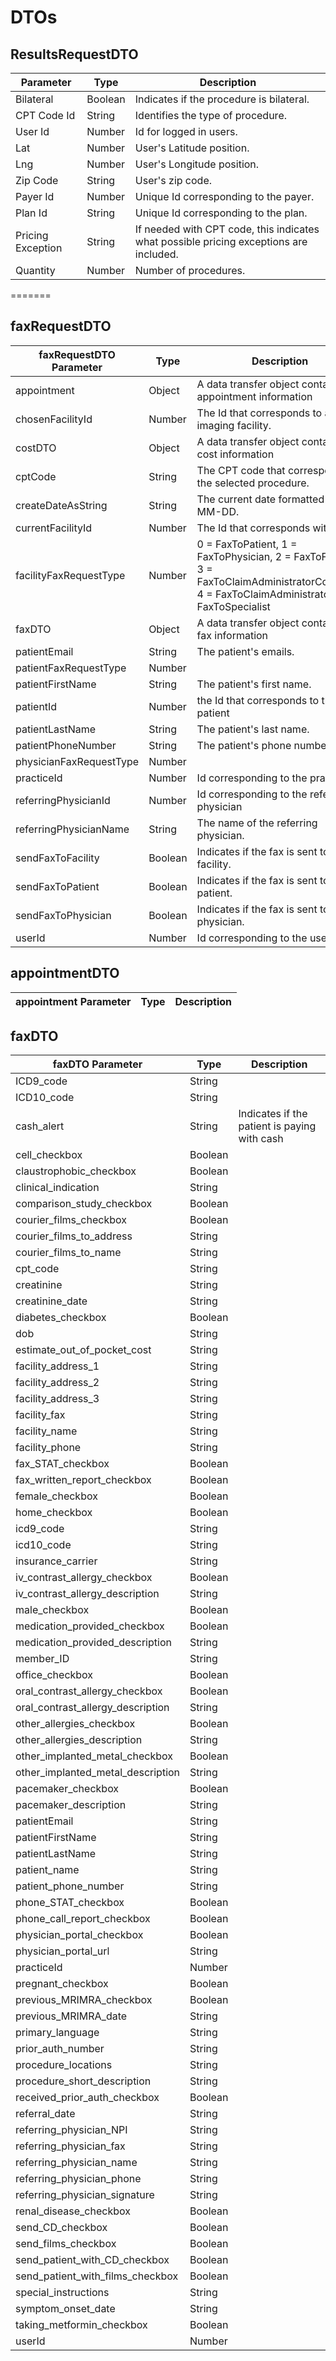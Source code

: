 # DTOs

## ResultsRequestDTO
Parameter | Type | Description
--------- | ------- | -----------
Bilateral| Boolean | Indicates if the procedure is bilateral.
CPT Code Id | String | Identifies the type of procedure.
User Id | Number | Id for logged in users.
Lat | Number | User's Latitude position.
Lng | Number | User's Longitude position.
Zip Code | String | User's zip code.
Payer Id | Number | Unique Id corresponding to the payer.
Plan Id | String | Unique Id corresponding to the plan.
Pricing Exception | String | If needed with CPT code, this indicates what possible pricing exceptions are included.
Quantity | Number | Number of procedures.

=======
## faxRequestDTO
faxRequestDTO Parameter | Type | Description
--------- | ------- | -----------
appointment | Object | A data transfer object containing appointment information
chosenFacilityId | Number | The Id that corresponds to an imaging facility.
costDTO | Object | A data transfer object containing cost information
cptCode | String | The CPT code that corresponds to the selected procedure.
createDateAsString | String | The current date formatted YYYY-MM-DD.
currentFacilityId | Number | The Id that corresponds with
facilityFaxRequestType | Number | 0 = FaxToPatient, 1 = FaxToPhysician, 2 = FaxToFacility, 3 = FaxToClaimAdministratorCompany, 4 = FaxToClaimAdministrator, 5 = FaxToSpecialist
faxDTO | Object | A data transfer object containing fax information
patientEmail | String | The patient's emails.
patientFaxRequestType | Number |
patientFirstName | String | The patient's first name.
patientId | Number | the Id that corresponds to the patient
patientLastName | String | The patient's last name.
patientPhoneNumber | String | The patient's phone number
physicianFaxRequestType | Number |
practiceId | Number | Id corresponding to the practice.
referringPhysicianId | Number | Id corresponding to the referring physician
referringPhysicianName | String | The name of the referring physician.
sendFaxToFacility | Boolean | Indicates if the fax is sent to the facility.
sendFaxToPatient | Boolean | Indicates if the fax is sent to the patient.
sendFaxToPhysician | Boolean | Indicates if the fax is sent to the physician.
userId | Number | Id corresponding to the user

## appointmentDTO
appointment Parameter | Type | Description
--------- | ------- | -----------

## faxDTO
faxDTO Parameter | Type | Description
--------- | ------- | -----------
ICD9_code | String |
ICD10_code | String |
cash_alert | String | Indicates if the patient is paying with cash
cell_checkbox | Boolean |
claustrophobic_checkbox | Boolean |
clinical_indication | String |
comparison_study_checkbox | Boolean |
courier_films_checkbox | Boolean |
courier_films_to_address | String |
courier_films_to_name | String |
cpt_code | String |
creatinine | String |
creatinine_date | String |
diabetes_checkbox | Boolean |
dob | String |
estimate_out_of_pocket_cost | String |
facility_address_1 | String |
facility_address_2 | String |
facility_address_3 | String |
facility_fax | String |
facility_name | String |
facility_phone | String |
fax_STAT_checkbox | Boolean |
fax_written_report_checkbox | Boolean |
female_checkbox | Boolean |
home_checkbox | Boolean |
icd9_code | String |
icd10_code | String |
insurance_carrier | String |
iv_contrast_allergy_checkbox | Boolean |
iv_contrast_allergy_description | String |
male_checkbox | Boolean |
medication_provided_checkbox | Boolean |
medication_provided_description | String |
member_ID | String |
office_checkbox | Boolean |
oral_contrast_allergy_checkbox | Boolean |
oral_contrast_allergy_description | String |
other_allergies_checkbox | Boolean |
other_allergies_description | String |
other_implanted_metal_checkbox | Boolean |
other_implanted_metal_description | String |
pacemaker_checkbox | Boolean |
pacemaker_description | String |
patientEmail | String |
patientFirstName | String |
patientLastName | String |
patient_name | String |
patient_phone_number | String |
phone_STAT_checkbox | Boolean |
phone_call_report_checkbox | Boolean |
physician_portal_checkbox | Boolean |
physician_portal_url | String |
practiceId | Number |
pregnant_checkbox | Boolean |
previous_MRIMRA_checkbox | Boolean |
previous_MRIMRA_date | String |
primary_language | String |
prior_auth_number | String |
procedure_locations | String |
procedure_short_description | String |
received_prior_auth_checkbox | Boolean |
referral_date | String |
referring_physician_NPI | String |
referring_physician_fax | String |
referring_physician_name | String |
referring_physician_phone | String |
referring_physician_signature | String |
renal_disease_checkbox | Boolean |
send_CD_checkbox | Boolean |
send_films_checkbox | Boolean |
send_patient_with_CD_checkbox | Boolean |
send_patient_with_films_checkbox | Boolean |
special_instructions | String |
symptom_onset_date | String |
taking_metformin_checkbox | Boolean |
userId | Number |
